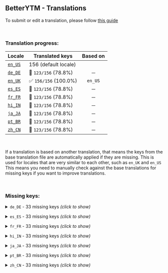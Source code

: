 ## BetterYTM - Translations
To submit or edit a translation, please follow [this guide](../../contributing.md#submitting-translations)

<br>

### Translation progress:
| Locale | Translated keys | Based on |
| ------ | --------------- | :------: |
| [`en_US`](./en_US.json) | 156 (default locale) |  |
| [`de_DE`](./de_DE.json) | 🚫 `123/156` (78.8%) | ─ |
| [`en_UK`](./en_UK.json) | ✅ `156/156` (100.0%) | `en_US` |
| [`es_ES`](./es_ES.json) | 🚫 `123/156` (78.8%) | ─ |
| [`fr_FR`](./fr_FR.json) | 🚫 `123/156` (78.8%) | ─ |
| [`hi_IN`](./hi_IN.json) | 🚫 `123/156` (78.8%) | ─ |
| [`ja_JA`](./ja_JA.json) | 🚫 `123/156` (78.8%) | ─ |
| [`pt_BR`](./pt_BR.json) | 🚫 `123/156` (78.8%) | ─ |
| [`zh_CN`](./zh_CN.json) | 🚫 `123/156` (78.8%) | ─ |

<br>

If a translation is based on another translation, that means the keys from the base translation file are automatically applied if they are missing. This is used for locales that are very similar to each other, such as `en_UK` and `en_US`  
This means you need to manually check against the base translations for missing keys if you want to improve translations.

<br>

### Missing keys:

<details><summary><code>de_DE</code> - 33 missing keys <i>(click to show)</i></summary><br>

| Key | English text |
| --- | ------------ |
| `trigger_btn_action` | `Trigger` |
| `volume_locked` | `Volume is locked at %1% - you can change this in the config menu.` |
| `advanced_mode` | `Advanced mode` |
| `lyrics_clear_cache_confirm_prompt-1` | `The lyrics cache currently has %1 entry.\nDo you really want to delete them?` |
| `lyrics_clear_cache_confirm_prompt-n` | `The lyrics cache currently has %1 entries.\nDo you really want to delete them?` |
| `lyrics_clear_cache_success` | `Lyrics cache was cleared successfully.` |
| `new_version_available` | `A new version of %1 is available!\nYou currently have version %2 installed and you can update to version %3` |
| `open_update_page_install_manually` | `Install on %1` |
| `disable_update_check` | `Disable automatic update checks` |
| `reenable_in_config_menu` | `(can be re-enabled in the configuration menu)` |
| `close_and_ignore_for_24h` | `Close and ignore for 24h` |
| `close_and_ignore_until_reenabled` | `Close and ignore until re-enabled` |
| `expand_release_notes` | `Click to expand the latest release notes` |
| `collapse_release_notes` | `Click to collapse the latest release notes` |
| `unit_entries-1` | `entry` |
| `unit_entries-n` | `entries` |
| `unit_days-1` | `day` |
| `unit_days-n` | `days` |
| `feature_desc_lockVolume` | `Force the volume slider to stay at a specific level` |
| `feature_desc_lockVolumeLevel` | `What volume level to lock the volume slider at` |
| `feature_desc_geniUrlBase` | `Base URL of your geniURL instance, see https://github.com/Sv443/geniURL` |
| `feature_helptext_geniUrlBase` | `If you have your own instance of geniURL running (for example to bypass rate limiting), you can enter its base URL here to use it for the genius.com lyrics button.\nIf you don't know what this is, you can leave this option as is.` |
| `feature_desc_geniUrlToken` | `Auth token for your geniURL instance` |
| `feature_helptext_geniUrlToken` | `To bypass rate limiting, you can provide an auth token that is also defined in the .env file of your geniURL instance` |
| `feature_desc_lyricsCacheMaxSize` | `Maximum amount of lyrics to keep in the cache` |
| `feature_helptext_lyricsCacheMaxSize` | `The lyrics of songs you listen to are stored in a cache to reduce the amount of requests to the lyrics provider.\nThis feature allows you to set the maximum amount of lyrics to keep in the cache.\nWhen the limit is reached, the entry that was used last will be removed to make space for any new ones.` |
| `feature_desc_lyricsCacheTTL` | `Max amount of days to keep a lyrics entry in the cache` |
| `feature_helptext_lyricsCacheTTL` | `The cache that lyrics are stored in will automatically delete them after this amount of time to ensure that updates to the source are being fetched sooner or later.\nIf you wanna make sure that you always have the most recent lyrics, set this to a low value like 4 days.` |
| `feature_desc_clearLyricsCache` | `Clear the lyrics cache manually` |
| `feature_helptext_clearLyricsCache` | `If the lyrics that are in the local cache are outdated or you just want to free up some space, you can clear the cache manually by pressing this button.` |
| `feature_btn_clearLyricsCache` | `Clear cache` |
| `feature_desc_advancedMode` | `Show advanced settings (after reload)` |
| `feature_helptext_advancedMode` | `Show advanced settings in the configuration menu after reloading the page.\nThis is useful if you want to more deeply customize the script's behavior.` |

<br></details>

<details><summary><code>es_ES</code> - 33 missing keys <i>(click to show)</i></summary><br>

| Key | English text |
| --- | ------------ |
| `trigger_btn_action` | `Trigger` |
| `volume_locked` | `Volume is locked at %1% - you can change this in the config menu.` |
| `advanced_mode` | `Advanced mode` |
| `lyrics_clear_cache_confirm_prompt-1` | `The lyrics cache currently has %1 entry.\nDo you really want to delete them?` |
| `lyrics_clear_cache_confirm_prompt-n` | `The lyrics cache currently has %1 entries.\nDo you really want to delete them?` |
| `lyrics_clear_cache_success` | `Lyrics cache was cleared successfully.` |
| `new_version_available` | `A new version of %1 is available!\nYou currently have version %2 installed and you can update to version %3` |
| `open_update_page_install_manually` | `Install on %1` |
| `disable_update_check` | `Disable automatic update checks` |
| `reenable_in_config_menu` | `(can be re-enabled in the configuration menu)` |
| `close_and_ignore_for_24h` | `Close and ignore for 24h` |
| `close_and_ignore_until_reenabled` | `Close and ignore until re-enabled` |
| `expand_release_notes` | `Click to expand the latest release notes` |
| `collapse_release_notes` | `Click to collapse the latest release notes` |
| `unit_entries-1` | `entry` |
| `unit_entries-n` | `entries` |
| `unit_days-1` | `day` |
| `unit_days-n` | `days` |
| `feature_desc_lockVolume` | `Force the volume slider to stay at a specific level` |
| `feature_desc_lockVolumeLevel` | `What volume level to lock the volume slider at` |
| `feature_desc_geniUrlBase` | `Base URL of your geniURL instance, see https://github.com/Sv443/geniURL` |
| `feature_helptext_geniUrlBase` | `If you have your own instance of geniURL running (for example to bypass rate limiting), you can enter its base URL here to use it for the genius.com lyrics button.\nIf you don't know what this is, you can leave this option as is.` |
| `feature_desc_geniUrlToken` | `Auth token for your geniURL instance` |
| `feature_helptext_geniUrlToken` | `To bypass rate limiting, you can provide an auth token that is also defined in the .env file of your geniURL instance` |
| `feature_desc_lyricsCacheMaxSize` | `Maximum amount of lyrics to keep in the cache` |
| `feature_helptext_lyricsCacheMaxSize` | `The lyrics of songs you listen to are stored in a cache to reduce the amount of requests to the lyrics provider.\nThis feature allows you to set the maximum amount of lyrics to keep in the cache.\nWhen the limit is reached, the entry that was used last will be removed to make space for any new ones.` |
| `feature_desc_lyricsCacheTTL` | `Max amount of days to keep a lyrics entry in the cache` |
| `feature_helptext_lyricsCacheTTL` | `The cache that lyrics are stored in will automatically delete them after this amount of time to ensure that updates to the source are being fetched sooner or later.\nIf you wanna make sure that you always have the most recent lyrics, set this to a low value like 4 days.` |
| `feature_desc_clearLyricsCache` | `Clear the lyrics cache manually` |
| `feature_helptext_clearLyricsCache` | `If the lyrics that are in the local cache are outdated or you just want to free up some space, you can clear the cache manually by pressing this button.` |
| `feature_btn_clearLyricsCache` | `Clear cache` |
| `feature_desc_advancedMode` | `Show advanced settings (after reload)` |
| `feature_helptext_advancedMode` | `Show advanced settings in the configuration menu after reloading the page.\nThis is useful if you want to more deeply customize the script's behavior.` |

<br></details>

<details><summary><code>fr_FR</code> - 33 missing keys <i>(click to show)</i></summary><br>

| Key | English text |
| --- | ------------ |
| `trigger_btn_action` | `Trigger` |
| `volume_locked` | `Volume is locked at %1% - you can change this in the config menu.` |
| `advanced_mode` | `Advanced mode` |
| `lyrics_clear_cache_confirm_prompt-1` | `The lyrics cache currently has %1 entry.\nDo you really want to delete them?` |
| `lyrics_clear_cache_confirm_prompt-n` | `The lyrics cache currently has %1 entries.\nDo you really want to delete them?` |
| `lyrics_clear_cache_success` | `Lyrics cache was cleared successfully.` |
| `new_version_available` | `A new version of %1 is available!\nYou currently have version %2 installed and you can update to version %3` |
| `open_update_page_install_manually` | `Install on %1` |
| `disable_update_check` | `Disable automatic update checks` |
| `reenable_in_config_menu` | `(can be re-enabled in the configuration menu)` |
| `close_and_ignore_for_24h` | `Close and ignore for 24h` |
| `close_and_ignore_until_reenabled` | `Close and ignore until re-enabled` |
| `expand_release_notes` | `Click to expand the latest release notes` |
| `collapse_release_notes` | `Click to collapse the latest release notes` |
| `unit_entries-1` | `entry` |
| `unit_entries-n` | `entries` |
| `unit_days-1` | `day` |
| `unit_days-n` | `days` |
| `feature_desc_lockVolume` | `Force the volume slider to stay at a specific level` |
| `feature_desc_lockVolumeLevel` | `What volume level to lock the volume slider at` |
| `feature_desc_geniUrlBase` | `Base URL of your geniURL instance, see https://github.com/Sv443/geniURL` |
| `feature_helptext_geniUrlBase` | `If you have your own instance of geniURL running (for example to bypass rate limiting), you can enter its base URL here to use it for the genius.com lyrics button.\nIf you don't know what this is, you can leave this option as is.` |
| `feature_desc_geniUrlToken` | `Auth token for your geniURL instance` |
| `feature_helptext_geniUrlToken` | `To bypass rate limiting, you can provide an auth token that is also defined in the .env file of your geniURL instance` |
| `feature_desc_lyricsCacheMaxSize` | `Maximum amount of lyrics to keep in the cache` |
| `feature_helptext_lyricsCacheMaxSize` | `The lyrics of songs you listen to are stored in a cache to reduce the amount of requests to the lyrics provider.\nThis feature allows you to set the maximum amount of lyrics to keep in the cache.\nWhen the limit is reached, the entry that was used last will be removed to make space for any new ones.` |
| `feature_desc_lyricsCacheTTL` | `Max amount of days to keep a lyrics entry in the cache` |
| `feature_helptext_lyricsCacheTTL` | `The cache that lyrics are stored in will automatically delete them after this amount of time to ensure that updates to the source are being fetched sooner or later.\nIf you wanna make sure that you always have the most recent lyrics, set this to a low value like 4 days.` |
| `feature_desc_clearLyricsCache` | `Clear the lyrics cache manually` |
| `feature_helptext_clearLyricsCache` | `If the lyrics that are in the local cache are outdated or you just want to free up some space, you can clear the cache manually by pressing this button.` |
| `feature_btn_clearLyricsCache` | `Clear cache` |
| `feature_desc_advancedMode` | `Show advanced settings (after reload)` |
| `feature_helptext_advancedMode` | `Show advanced settings in the configuration menu after reloading the page.\nThis is useful if you want to more deeply customize the script's behavior.` |

<br></details>

<details><summary><code>hi_IN</code> - 33 missing keys <i>(click to show)</i></summary><br>

| Key | English text |
| --- | ------------ |
| `trigger_btn_action` | `Trigger` |
| `volume_locked` | `Volume is locked at %1% - you can change this in the config menu.` |
| `advanced_mode` | `Advanced mode` |
| `lyrics_clear_cache_confirm_prompt-1` | `The lyrics cache currently has %1 entry.\nDo you really want to delete them?` |
| `lyrics_clear_cache_confirm_prompt-n` | `The lyrics cache currently has %1 entries.\nDo you really want to delete them?` |
| `lyrics_clear_cache_success` | `Lyrics cache was cleared successfully.` |
| `new_version_available` | `A new version of %1 is available!\nYou currently have version %2 installed and you can update to version %3` |
| `open_update_page_install_manually` | `Install on %1` |
| `disable_update_check` | `Disable automatic update checks` |
| `reenable_in_config_menu` | `(can be re-enabled in the configuration menu)` |
| `close_and_ignore_for_24h` | `Close and ignore for 24h` |
| `close_and_ignore_until_reenabled` | `Close and ignore until re-enabled` |
| `expand_release_notes` | `Click to expand the latest release notes` |
| `collapse_release_notes` | `Click to collapse the latest release notes` |
| `unit_entries-1` | `entry` |
| `unit_entries-n` | `entries` |
| `unit_days-1` | `day` |
| `unit_days-n` | `days` |
| `feature_desc_lockVolume` | `Force the volume slider to stay at a specific level` |
| `feature_desc_lockVolumeLevel` | `What volume level to lock the volume slider at` |
| `feature_desc_geniUrlBase` | `Base URL of your geniURL instance, see https://github.com/Sv443/geniURL` |
| `feature_helptext_geniUrlBase` | `If you have your own instance of geniURL running (for example to bypass rate limiting), you can enter its base URL here to use it for the genius.com lyrics button.\nIf you don't know what this is, you can leave this option as is.` |
| `feature_desc_geniUrlToken` | `Auth token for your geniURL instance` |
| `feature_helptext_geniUrlToken` | `To bypass rate limiting, you can provide an auth token that is also defined in the .env file of your geniURL instance` |
| `feature_desc_lyricsCacheMaxSize` | `Maximum amount of lyrics to keep in the cache` |
| `feature_helptext_lyricsCacheMaxSize` | `The lyrics of songs you listen to are stored in a cache to reduce the amount of requests to the lyrics provider.\nThis feature allows you to set the maximum amount of lyrics to keep in the cache.\nWhen the limit is reached, the entry that was used last will be removed to make space for any new ones.` |
| `feature_desc_lyricsCacheTTL` | `Max amount of days to keep a lyrics entry in the cache` |
| `feature_helptext_lyricsCacheTTL` | `The cache that lyrics are stored in will automatically delete them after this amount of time to ensure that updates to the source are being fetched sooner or later.\nIf you wanna make sure that you always have the most recent lyrics, set this to a low value like 4 days.` |
| `feature_desc_clearLyricsCache` | `Clear the lyrics cache manually` |
| `feature_helptext_clearLyricsCache` | `If the lyrics that are in the local cache are outdated or you just want to free up some space, you can clear the cache manually by pressing this button.` |
| `feature_btn_clearLyricsCache` | `Clear cache` |
| `feature_desc_advancedMode` | `Show advanced settings (after reload)` |
| `feature_helptext_advancedMode` | `Show advanced settings in the configuration menu after reloading the page.\nThis is useful if you want to more deeply customize the script's behavior.` |

<br></details>

<details><summary><code>ja_JA</code> - 33 missing keys <i>(click to show)</i></summary><br>

| Key | English text |
| --- | ------------ |
| `trigger_btn_action` | `Trigger` |
| `volume_locked` | `Volume is locked at %1% - you can change this in the config menu.` |
| `advanced_mode` | `Advanced mode` |
| `lyrics_clear_cache_confirm_prompt-1` | `The lyrics cache currently has %1 entry.\nDo you really want to delete them?` |
| `lyrics_clear_cache_confirm_prompt-n` | `The lyrics cache currently has %1 entries.\nDo you really want to delete them?` |
| `lyrics_clear_cache_success` | `Lyrics cache was cleared successfully.` |
| `new_version_available` | `A new version of %1 is available!\nYou currently have version %2 installed and you can update to version %3` |
| `open_update_page_install_manually` | `Install on %1` |
| `disable_update_check` | `Disable automatic update checks` |
| `reenable_in_config_menu` | `(can be re-enabled in the configuration menu)` |
| `close_and_ignore_for_24h` | `Close and ignore for 24h` |
| `close_and_ignore_until_reenabled` | `Close and ignore until re-enabled` |
| `expand_release_notes` | `Click to expand the latest release notes` |
| `collapse_release_notes` | `Click to collapse the latest release notes` |
| `unit_entries-1` | `entry` |
| `unit_entries-n` | `entries` |
| `unit_days-1` | `day` |
| `unit_days-n` | `days` |
| `feature_desc_lockVolume` | `Force the volume slider to stay at a specific level` |
| `feature_desc_lockVolumeLevel` | `What volume level to lock the volume slider at` |
| `feature_desc_geniUrlBase` | `Base URL of your geniURL instance, see https://github.com/Sv443/geniURL` |
| `feature_helptext_geniUrlBase` | `If you have your own instance of geniURL running (for example to bypass rate limiting), you can enter its base URL here to use it for the genius.com lyrics button.\nIf you don't know what this is, you can leave this option as is.` |
| `feature_desc_geniUrlToken` | `Auth token for your geniURL instance` |
| `feature_helptext_geniUrlToken` | `To bypass rate limiting, you can provide an auth token that is also defined in the .env file of your geniURL instance` |
| `feature_desc_lyricsCacheMaxSize` | `Maximum amount of lyrics to keep in the cache` |
| `feature_helptext_lyricsCacheMaxSize` | `The lyrics of songs you listen to are stored in a cache to reduce the amount of requests to the lyrics provider.\nThis feature allows you to set the maximum amount of lyrics to keep in the cache.\nWhen the limit is reached, the entry that was used last will be removed to make space for any new ones.` |
| `feature_desc_lyricsCacheTTL` | `Max amount of days to keep a lyrics entry in the cache` |
| `feature_helptext_lyricsCacheTTL` | `The cache that lyrics are stored in will automatically delete them after this amount of time to ensure that updates to the source are being fetched sooner or later.\nIf you wanna make sure that you always have the most recent lyrics, set this to a low value like 4 days.` |
| `feature_desc_clearLyricsCache` | `Clear the lyrics cache manually` |
| `feature_helptext_clearLyricsCache` | `If the lyrics that are in the local cache are outdated or you just want to free up some space, you can clear the cache manually by pressing this button.` |
| `feature_btn_clearLyricsCache` | `Clear cache` |
| `feature_desc_advancedMode` | `Show advanced settings (after reload)` |
| `feature_helptext_advancedMode` | `Show advanced settings in the configuration menu after reloading the page.\nThis is useful if you want to more deeply customize the script's behavior.` |

<br></details>

<details><summary><code>pt_BR</code> - 33 missing keys <i>(click to show)</i></summary><br>

| Key | English text |
| --- | ------------ |
| `trigger_btn_action` | `Trigger` |
| `volume_locked` | `Volume is locked at %1% - you can change this in the config menu.` |
| `advanced_mode` | `Advanced mode` |
| `lyrics_clear_cache_confirm_prompt-1` | `The lyrics cache currently has %1 entry.\nDo you really want to delete them?` |
| `lyrics_clear_cache_confirm_prompt-n` | `The lyrics cache currently has %1 entries.\nDo you really want to delete them?` |
| `lyrics_clear_cache_success` | `Lyrics cache was cleared successfully.` |
| `new_version_available` | `A new version of %1 is available!\nYou currently have version %2 installed and you can update to version %3` |
| `open_update_page_install_manually` | `Install on %1` |
| `disable_update_check` | `Disable automatic update checks` |
| `reenable_in_config_menu` | `(can be re-enabled in the configuration menu)` |
| `close_and_ignore_for_24h` | `Close and ignore for 24h` |
| `close_and_ignore_until_reenabled` | `Close and ignore until re-enabled` |
| `expand_release_notes` | `Click to expand the latest release notes` |
| `collapse_release_notes` | `Click to collapse the latest release notes` |
| `unit_entries-1` | `entry` |
| `unit_entries-n` | `entries` |
| `unit_days-1` | `day` |
| `unit_days-n` | `days` |
| `feature_desc_lockVolume` | `Force the volume slider to stay at a specific level` |
| `feature_desc_lockVolumeLevel` | `What volume level to lock the volume slider at` |
| `feature_desc_geniUrlBase` | `Base URL of your geniURL instance, see https://github.com/Sv443/geniURL` |
| `feature_helptext_geniUrlBase` | `If you have your own instance of geniURL running (for example to bypass rate limiting), you can enter its base URL here to use it for the genius.com lyrics button.\nIf you don't know what this is, you can leave this option as is.` |
| `feature_desc_geniUrlToken` | `Auth token for your geniURL instance` |
| `feature_helptext_geniUrlToken` | `To bypass rate limiting, you can provide an auth token that is also defined in the .env file of your geniURL instance` |
| `feature_desc_lyricsCacheMaxSize` | `Maximum amount of lyrics to keep in the cache` |
| `feature_helptext_lyricsCacheMaxSize` | `The lyrics of songs you listen to are stored in a cache to reduce the amount of requests to the lyrics provider.\nThis feature allows you to set the maximum amount of lyrics to keep in the cache.\nWhen the limit is reached, the entry that was used last will be removed to make space for any new ones.` |
| `feature_desc_lyricsCacheTTL` | `Max amount of days to keep a lyrics entry in the cache` |
| `feature_helptext_lyricsCacheTTL` | `The cache that lyrics are stored in will automatically delete them after this amount of time to ensure that updates to the source are being fetched sooner or later.\nIf you wanna make sure that you always have the most recent lyrics, set this to a low value like 4 days.` |
| `feature_desc_clearLyricsCache` | `Clear the lyrics cache manually` |
| `feature_helptext_clearLyricsCache` | `If the lyrics that are in the local cache are outdated or you just want to free up some space, you can clear the cache manually by pressing this button.` |
| `feature_btn_clearLyricsCache` | `Clear cache` |
| `feature_desc_advancedMode` | `Show advanced settings (after reload)` |
| `feature_helptext_advancedMode` | `Show advanced settings in the configuration menu after reloading the page.\nThis is useful if you want to more deeply customize the script's behavior.` |

<br></details>

<details><summary><code>zh_CN</code> - 33 missing keys <i>(click to show)</i></summary><br>

| Key | English text |
| --- | ------------ |
| `trigger_btn_action` | `Trigger` |
| `volume_locked` | `Volume is locked at %1% - you can change this in the config menu.` |
| `advanced_mode` | `Advanced mode` |
| `lyrics_clear_cache_confirm_prompt-1` | `The lyrics cache currently has %1 entry.\nDo you really want to delete them?` |
| `lyrics_clear_cache_confirm_prompt-n` | `The lyrics cache currently has %1 entries.\nDo you really want to delete them?` |
| `lyrics_clear_cache_success` | `Lyrics cache was cleared successfully.` |
| `new_version_available` | `A new version of %1 is available!\nYou currently have version %2 installed and you can update to version %3` |
| `open_update_page_install_manually` | `Install on %1` |
| `disable_update_check` | `Disable automatic update checks` |
| `reenable_in_config_menu` | `(can be re-enabled in the configuration menu)` |
| `close_and_ignore_for_24h` | `Close and ignore for 24h` |
| `close_and_ignore_until_reenabled` | `Close and ignore until re-enabled` |
| `expand_release_notes` | `Click to expand the latest release notes` |
| `collapse_release_notes` | `Click to collapse the latest release notes` |
| `unit_entries-1` | `entry` |
| `unit_entries-n` | `entries` |
| `unit_days-1` | `day` |
| `unit_days-n` | `days` |
| `feature_desc_lockVolume` | `Force the volume slider to stay at a specific level` |
| `feature_desc_lockVolumeLevel` | `What volume level to lock the volume slider at` |
| `feature_desc_geniUrlBase` | `Base URL of your geniURL instance, see https://github.com/Sv443/geniURL` |
| `feature_helptext_geniUrlBase` | `If you have your own instance of geniURL running (for example to bypass rate limiting), you can enter its base URL here to use it for the genius.com lyrics button.\nIf you don't know what this is, you can leave this option as is.` |
| `feature_desc_geniUrlToken` | `Auth token for your geniURL instance` |
| `feature_helptext_geniUrlToken` | `To bypass rate limiting, you can provide an auth token that is also defined in the .env file of your geniURL instance` |
| `feature_desc_lyricsCacheMaxSize` | `Maximum amount of lyrics to keep in the cache` |
| `feature_helptext_lyricsCacheMaxSize` | `The lyrics of songs you listen to are stored in a cache to reduce the amount of requests to the lyrics provider.\nThis feature allows you to set the maximum amount of lyrics to keep in the cache.\nWhen the limit is reached, the entry that was used last will be removed to make space for any new ones.` |
| `feature_desc_lyricsCacheTTL` | `Max amount of days to keep a lyrics entry in the cache` |
| `feature_helptext_lyricsCacheTTL` | `The cache that lyrics are stored in will automatically delete them after this amount of time to ensure that updates to the source are being fetched sooner or later.\nIf you wanna make sure that you always have the most recent lyrics, set this to a low value like 4 days.` |
| `feature_desc_clearLyricsCache` | `Clear the lyrics cache manually` |
| `feature_helptext_clearLyricsCache` | `If the lyrics that are in the local cache are outdated or you just want to free up some space, you can clear the cache manually by pressing this button.` |
| `feature_btn_clearLyricsCache` | `Clear cache` |
| `feature_desc_advancedMode` | `Show advanced settings (after reload)` |
| `feature_helptext_advancedMode` | `Show advanced settings in the configuration menu after reloading the page.\nThis is useful if you want to more deeply customize the script's behavior.` |

<br></details>
